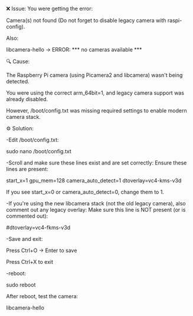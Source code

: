 ❌ Issue: You were getting the error:

Camera(s) not found (Do not forget to disable legacy camera with raspi-config).

Also:

libcamera-hello → ERROR: *** no cameras available ***

🔍 Cause:

The Raspberry Pi camera (using Picamera2 and libcamera) wasn't being detected.

You were using the correct arm_64bit=1, and legacy camera support was already disabled.

However, /boot/config.txt was missing required settings to enable modern camera stack.

⚙️ Solution:

-Edit /boot/config.txt:

sudo nano /boot/config.txt

-Scroll and make sure these lines exist and are set correctly: Ensure these lines are present:

start_x=1 gpu_mem=128 camera_auto_detect=1 dtoverlay=vc4-kms-v3d

If you see start_x=0 or camera_auto_detect=0, change them to 1.

-If you're using the new libcamera stack (not the old legacy camera), also comment out any legacy overlay: Make sure this line is NOT present (or is commented out):

#dtoverlay=vc4-fkms-v3d

-Save and exit:

Press Ctrl+O → Enter to save

Press Ctrl+X to exit

-reboot:

sudo reboot

After reboot, test the camera:

libcamera-hello
